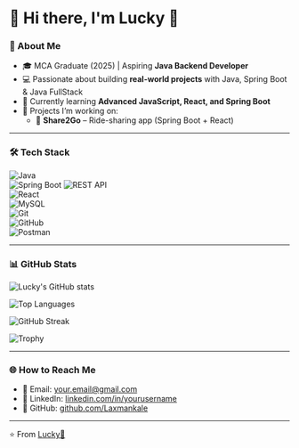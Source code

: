 # 👋 Hi there, I'm Lucky 🫡  

### 🚀 About Me  
- 🎓 MCA Graduate (2025) | Aspiring **Java Backend Developer**  
- 💻 Passionate about building **real-world projects** with Java, Spring Boot & Java FullStack  
- 🌱 Currently learning **Advanced JavaScript, React, and Spring Boot**  
- 🔭 Projects I’m working on:  
   - 🚗 **Share2Go** – Ride-sharing app (Spring Boot + React) 

---

### 🛠️ Tech Stack  
![Java](https://img.shields.io/badge/Java-orange?logo=java&logoColor=white)  
![Spring Boot](https://img.shields.io/badge/Spring%20Boot-brightgreen?logo=springboot&logoColor=white)
![REST API](https://img.shields.io/badge/REST%20API-02569B?logo=fastapi&logoColor=white)  
![React](https://img.shields.io/badge/React-blue?logo=react&logoColor=white)  
![MySQL](https://img.shields.io/badge/MySQL-blue?logo=mysql&logoColor=white)  
![Git](https://img.shields.io/badge/Git-F05032?logo=git&logoColor=white)  
![GitHub](https://img.shields.io/badge/GitHub-181717?logo=github&logoColor=white)  
![Postman](https://img.shields.io/badge/Postman-orange?logo=postman&logoColor=white)  

---

### 📊 GitHub Stats  
![Lucky's GitHub stats](https://github-readme-stats.vercel.app/api?username=Laxmankale&show_icons=true&theme=tokyonight)  

![Top Languages](https://github-readme-stats.vercel.app/api/top-langs/?username=Laxmankale&layout=compact&theme=tokyonight)  

![GitHub Streak](https://github-readme-streak-stats.herokuapp.com/?user=Laxmankale&theme=tokyonight)  

![Trophy](https://github-profile-trophy.vercel.app/?username=Laxmankale&theme=tokyonight)  

---


### 🌐 How to Reach Me  
- 📧 Email: [your.email@gmail.com](mailto:lakhankale888@gmail.com)  
- 💼 LinkedIn: [linkedin.com/in/yourusername](https://www.linkedin.com/in/laxman-kale-29886123b/)  
- 🐙 GitHub: [github.com/Laxmankale](https://github.com/Laxmankale)  

---

⭐️ From [Lucky🫡](https://github.com/Laxmankale)

